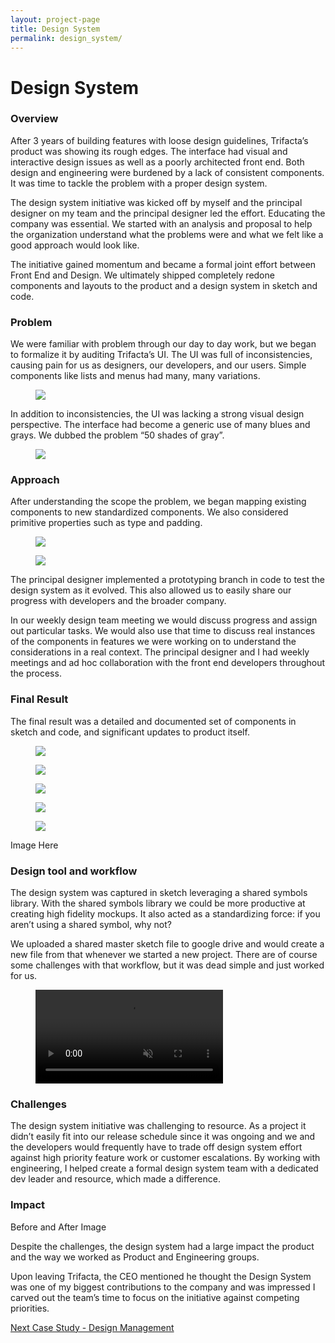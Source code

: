 ```yaml
---
layout: project-page
title: Design System
permalink: design_system/
---
```

# Design System

### Overview

After 3 years of building features with loose design guidelines, Trifacta’s product was showing its rough edges.  The interface had visual and interactive design issues as well as a poorly architected front end.  Both design and engineering were burdened by a lack of consistent components.  It was time to tackle the problem with a proper design system.

The design system initiative was kicked off by myself and the principal designer on my team and the principal designer led the effort.  Educating the company was essential. We started with an analysis and proposal to help the organization understand what the problems were and what we felt like a good approach would look like.

The initiative gained momentum and became a formal joint effort between Front End and Design.  We ultimately shipped completely redone components and layouts to the product and a design system in sketch and code.

### Problem

We were familiar with problem through our day to day work, but we began to formalize it by auditing Trifacta’s UI.  The UI was full of inconsistencies, causing pain for us as designers, our developers, and our users.  Simple components like lists and menus had many, many variations.

<figure><img src="/images/design_system/bag_o_components.png"></figure>

In addition to inconsistencies, the UI was lacking a strong visual design perspective.  The interface had become a generic use of many blues and grays.  We dubbed the problem “50 shades of gray”.

<figure><img src="/images/design_system/shades.png"></figure>

### Approach
After understanding the scope the problem, we began mapping existing components to new standardized components.  We also considered primitive properties such as type and padding.

<figure><img src="/images/design_system/standard_menus.png"></figure>

<figure><img src="/images/design_system/type.png"></figure>

The principal designer implemented a prototyping branch in code to test the design system as it evolved.  This also allowed us to easily share our progress with developers and the broader company.

In our weekly design team meeting we would discuss progress and assign out particular tasks.  We would also use that time to discuss real instances of the components in features we were working on to understand the considerations in a real context. The principal designer and I had weekly meetings and ad hoc collaboration with the front end developers throughout the process.

### Final Result

The final result was a detailed and documented set of components in sketch and code, and significant updates to product itself.

<figure><img src="/images/design_system/type2.png"></figure>
<figure><img src="/images/design_system/color.png"></figure>
<figure><img src="/images/design_system/layout.png"></figure>
<figure><img src="/images/design_system/transformer.png"></figure>
<figure><img src="/images/design_system/flow.png"></figure>

Image Here

### Design tool and workflow

The design system was captured in sketch leveraging a shared symbols library.   With the shared symbols library we could be more productive at creating high fidelity mockups.  It also acted as a standardizing force: if you aren’t using a shared symbol, why not?

We uploaded a shared master sketch file to google drive and would create a new file from that whenever we started a new project.  There are of course some challenges with that workflow, but it was dead simple and just worked for us.

<figure><video src="/video/dspreview.mov" autobuffer="" loop="" muted="" autoplay="" preload="auto"></video></figure>

### Challenges

The design system initiative was challenging to resource.  As a project it didn’t easily fit into our release schedule since it was ongoing and we and the developers would frequently have to trade off design system effort against high priority feature work or customer escalations.  By working with engineering, I helped create a formal design system team with a dedicated dev leader and resource, which made a difference.

### Impact

Before and After Image

Despite the challenges, the design system had a large impact the product and the way we worked as Product and Engineering groups.

Upon leaving Trifacta, the CEO mentioned he thought the Design System was one of my biggest contributions to the company and was impressed I carved out the team’s time to focus on the initiative against competing priorities.


<p class="next">
  <a href="/management">Next Case Study - Design Management</a>
</p>
